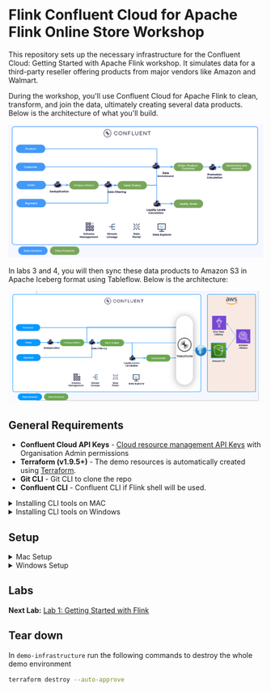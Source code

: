 # Flink Confluent Cloud for Apache Flink Online Store Workshop

This repository sets up the necessary infrastructure for the Confluent Cloud: Getting Started with Apache Flink workshop. It simulates data for a third-party reseller offering products from major vendors like Amazon and Walmart.

During the workshop, you'll use Confluent Cloud for Apache Flink to clean, transform, and join the data, ultimately creating several data products. Below is the architecture of what you'll build.

![image](flink-getting-started/img/architecture.png)

In labs 3 and 4, you will then sync these data products to Amazon S3 in Apache Iceberg format using Tableflow. Below is the architecture:

![lab 3 and 4 architecture](tableflow-labs/img/lab-3-and-4-architecture.png)

## General Requirements

* **Confluent Cloud API Keys** - [Cloud resource management API Keys](https://docs.confluent.io/cloud/current/security/authenticate/workload-identities/service-accounts/api-keys/overview.html#resource-scopes) with Organisation Admin permissions
* **Terraform (v1.9.5+)** - The demo resources is automatically created using [Terraform](https://www.terraform.io).
* **Git CLI** - Git CLI to clone the repo 
* **Confluent CLI** - Confluent CLI if Flink shell will be used.

<details>
<summary>Installing CLI tools on MAC</summary>

Install `git` and `terraform` by running:

```bash
brew install git terraform
```

[Optional] Install `confluent` CLI by running:
```bash
brew install confluent
```


</details>


<details>
<summary>Installing CLI tools on Windows</summary>

Install `git` and `terraform` by running:

```powershell
winget install --id Git.Git -e
winget install --id Hashicorp.Terraform -e
```
[Optional] Install `confluent` CLI by running:
```
winget install --id ConfluentInc.Confluent-CLI -e
```
</details> 


## Setup

<details>
<summary>Mac Setup</summary>

First, clone the repo and change directory to `demo-infrastructure`

```bash
git clone <repo_url>
cd flink-cc-demo/demo-infrastructure
```

In the `demo-infrastructure` directory, create a `terraform.tfvars` file to store the Confluent Cloud API keys required by Terraform. Replace the placeholders below with your own keys and `{prefix}` with your intials.

```bash
cat > ./terraform.tfvars <<EOF
confluent_cloud_api_key = "{Confluent Cloud API Key}"
confluent_cloud_api_secret = "{Confluent Cloud API Key Secret}"
prefix = "{prefix}"
EOF
```


In `demo-infrastructure` run the following commands to set up the whole demo environment

```bash
terraform init
terraform apply --auto-approve
```

Source the demo environment variables 


```bash
source env.sh
```

</details>

<details>
<summary>Windows Setup</summary>

First, clone the repo and change directory to `demo-infrastructure`

```bash
git clone <repo_url>
cd confluent-cloud-flink-workshop\demo-infrastructure
```

In the `demo-infrastructure` directory, create a `terraform.tfvars` file to store the Confluent Cloud API keys required by Terraform. Replace the placeholders below with your own keys and `{prefix}` with your intials.

```bash
echo confluent_cloud_api_key = "{Confluent Cloud API Key}" > terraform.tfvars
echo confluent_cloud_api_secret = "{Confluent Cloud API Key Secret}" >> terraform.tfvars
echo prefix = "{prefix}" >> terraform.tfvars
```

In `demo-infrastructure` run the following commands to set up the whole demo environment

```bash
terraform init
terraform apply --auto-approve
```

Source the demo environment variables 

```
call env.bat
```
</details>

## Labs

**Next Lab:** [Lab 1: Getting Started with Flink](./flink-getting-started/lab1.md)



## Tear down

In `demo-infrastructure` run the following commands to destroy the whole demo environment

```bash
terraform destroy --auto-approve
```

